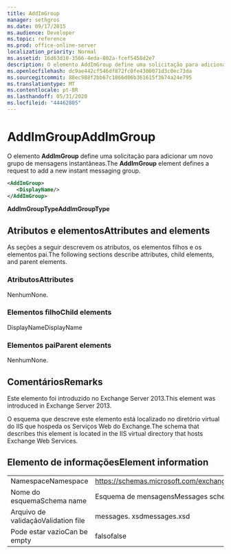 ```yaml
---
title: AddImGroup
manager: sethgros
ms.date: 09/17/2015
ms.audience: Developer
ms.topic: reference
ms.prod: office-online-server
localization_priority: Normal
ms.assetid: 16d63d10-3566-4eda-802a-fcef5458d2e7
description: O elemento AddImGroup define uma solicitação para adicionar um novo grupo de mensagens instantâneas.
ms.openlocfilehash: dc9ae442cf546df872fc0fe4300071d3c0ec73da
ms.sourcegitcommit: 88ec988f2bb67c1866d06b361615f3674a24e795
ms.translationtype: MT
ms.contentlocale: pt-BR
ms.lasthandoff: 05/31/2020
ms.locfileid: "44462805"
---
```

# <a name="addimgroup"></a><span data-ttu-id="7907e-103">AddImGroup</span><span class="sxs-lookup"><span data-stu-id="7907e-103">AddImGroup</span></span>

<span data-ttu-id="7907e-104">O elemento **AddImGroup** define uma solicitação para adicionar um novo grupo de mensagens instantâneas.</span><span class="sxs-lookup"><span data-stu-id="7907e-104">The **AddImGroup** element defines a request to add a new instant messaging group.</span></span> 
  
```XML
<AddImGroup>
   <DisplayName/>
</AddImGroup>
```

 <span data-ttu-id="7907e-105">**AddImGroupType**</span><span class="sxs-lookup"><span data-stu-id="7907e-105">**AddImGroupType**</span></span>
## <a name="attributes-and-elements"></a><span data-ttu-id="7907e-106">Atributos e elementos</span><span class="sxs-lookup"><span data-stu-id="7907e-106">Attributes and elements</span></span>

<span data-ttu-id="7907e-107">As seções a seguir descrevem os atributos, os elementos filhos e os elementos pai.</span><span class="sxs-lookup"><span data-stu-id="7907e-107">The following sections describe attributes, child elements, and parent elements.</span></span>
  
### <a name="attributes"></a><span data-ttu-id="7907e-108">Atributos</span><span class="sxs-lookup"><span data-stu-id="7907e-108">Attributes</span></span>

<span data-ttu-id="7907e-109">Nenhum</span><span class="sxs-lookup"><span data-stu-id="7907e-109">None.</span></span>
  
### <a name="child-elements"></a><span data-ttu-id="7907e-110">Elementos filho</span><span class="sxs-lookup"><span data-stu-id="7907e-110">Child elements</span></span>

<span data-ttu-id="7907e-111">DisplayName</span><span class="sxs-lookup"><span data-stu-id="7907e-111">DisplayName</span></span>
  
### <a name="parent-elements"></a><span data-ttu-id="7907e-112">Elementos pai</span><span class="sxs-lookup"><span data-stu-id="7907e-112">Parent elements</span></span>

<span data-ttu-id="7907e-113">Nenhum</span><span class="sxs-lookup"><span data-stu-id="7907e-113">None.</span></span>
  
## <a name="remarks"></a><span data-ttu-id="7907e-114">Comentários</span><span class="sxs-lookup"><span data-stu-id="7907e-114">Remarks</span></span>

<span data-ttu-id="7907e-115">Este elemento foi introduzido no Exchange Server 2013.</span><span class="sxs-lookup"><span data-stu-id="7907e-115">This element was introduced in Exchange Server 2013.</span></span>
  
<span data-ttu-id="7907e-116">O esquema que descreve este elemento está localizado no diretório virtual do IIS que hospeda os Serviços Web do Exchange.</span><span class="sxs-lookup"><span data-stu-id="7907e-116">The schema that describes this element is located in the IIS virtual directory that hosts Exchange Web Services.</span></span>
  
## <a name="element-information"></a><span data-ttu-id="7907e-117">Elemento de informações</span><span class="sxs-lookup"><span data-stu-id="7907e-117">Element information</span></span>

|||
|:-----|:-----|
|<span data-ttu-id="7907e-118">Namespace</span><span class="sxs-lookup"><span data-stu-id="7907e-118">Namespace</span></span>  <br/> |https://schemas.microsoft.com/exchange/services/2006/messages  <br/> |
|<span data-ttu-id="7907e-119">Nome do esquema</span><span class="sxs-lookup"><span data-stu-id="7907e-119">Schema name</span></span>  <br/> |<span data-ttu-id="7907e-120">Esquema de mensagens</span><span class="sxs-lookup"><span data-stu-id="7907e-120">Messages schema</span></span>  <br/> |
|<span data-ttu-id="7907e-121">Arquivo de validação</span><span class="sxs-lookup"><span data-stu-id="7907e-121">Validation file</span></span>  <br/> |<span data-ttu-id="7907e-122">messages. xsd</span><span class="sxs-lookup"><span data-stu-id="7907e-122">messages.xsd</span></span>  <br/> |
|<span data-ttu-id="7907e-123">Pode estar vazio</span><span class="sxs-lookup"><span data-stu-id="7907e-123">Can be empty</span></span>  <br/> |<span data-ttu-id="7907e-124">falso</span><span class="sxs-lookup"><span data-stu-id="7907e-124">false</span></span>  <br/> |
   

